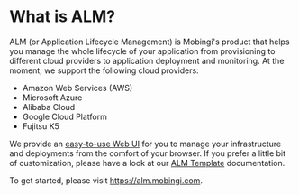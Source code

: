# What is ALM?

ALM (or Application Lifecycle Management) is Mobingi's product that helps you manage the whole lifecycle of your application from provisioning to different cloud providers to application deployment and monitoring. At the moment, we support the following cloud providers:

* Amazon Web Services (AWS)
* Microsoft Azure
* Alibaba Cloud
* Google Cloud Platform
* Fujitsu K5

We provide an [easy-to-use Web UI](https://alm.mobingi.com) for you to manage your infrastructure and deployments from the comfort of your browser. If you prefer a little bit of customization, please have a look at our [ALM Template](https://docs-alm.mobingi.com/alm-template/what-is-alm-template) documentation.

To get started, please visit https://alm.mobingi.com.
